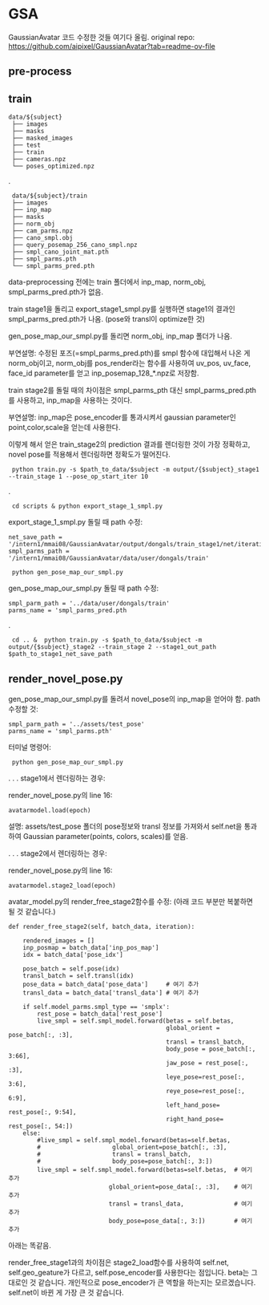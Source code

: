 # GSA

GaussianAvatar 코드 수정한 것들 여기다 올림. original repo: https://github.com/aipixel/GaussianAvatar?tab=readme-ov-file

## pre-process


## train
    data/${subject}
     ├── images
     ├── masks
     ├── masked_images
     ├── test
     ├── train
     ├── cameras.npz
     └── poses_optimized.npz
.

     data/${subject}/train
     ├── images
     ├── inp_map
     ├── masks
     ├── norm_obj
     ├── cam_parms.npz
     ├── cano_smpl.obj
     ├── query_posemap_256_cano_smpl.npz
     ├── smpl_cano_joint_mat.pth
     ├── smpl_parms.pth
     └── smpl_parms_pred.pth

data-preprocessing 전에는 train 폴더에서 inp_map, norm_obj, smpl_parms_pred.pth가 없음.
 
train stage1을 돌리고 export_stage1_smpl.py를 실행하면 stage1의 결과인 smpl_parms_pred.pth가 나옴. (pose와 transl이 optimize한 것)

 
gen_pose_map_our_smpl.py를 돌리면 norm_obj, inp_map 폴더가 나옴.

부연설명: 수정된 포즈(=smpl_parms_pred.pth)를 smpl 함수에 대입해서 나온 게 norm_obj이고, norm_obj를 pos_render라는 함수를 사용하여 uv_pos, uv_face, face_id parameter를 얻고 inp_posemap_128_*.npz로 저장함.

 
train stage2를 돌릴 때의 차이점은 smpl_parms_pth 대신 smpl_parms_pred.pth를 사용하고, inp_map을 사용하는 것이다.
     
부연설명: inp_map은 pose_encoder를 통과시켜서 gaussian parameter인 point,color,scale을 얻는데 사용한다.

 
이렇게 해서 얻은 train_stage2의 prediction 결과를 렌더링한 것이 가장 정확하고, novel pose를 적용해서 렌더링하면 정확도가 떨어진다.
 
     python train.py -s $path_to_data/$subject -m output/{$subject}_stage1 --train_stage 1 --pose_op_start_iter 10
.

     cd scripts & python export_stage_1_smpl.py

export_stage_1_smpl.py 돌릴 때 path 수정: 

    net_save_path = '/intern1/mmai08/GaussianAvatar/output/dongals/train_stage1/net/iteration_180'
    smpl_parms_path = '/intern1/mmai08/GaussianAvatar/data/user/dongals/train'

     python gen_pose_map_our_smpl.py

gen_pose_map_our_smpl.py 돌릴 때 path 수정: 

    smpl_parm_path = '../data/user/dongals/train'
    parms_name = 'smpl_parms_pred.pth
.

     cd .. &  python train.py -s $path_to_data/$subject -m output/{$subject}_stage2 --train_stage 2 --stage1_out_path $path_to_stage1_net_save_path


## render_novel_pose.py

gen_pose_map_our_smpl.py를 돌려서 novel_pose의 inp_map을 얻어야 함.
path 수정할 것: 

    smpl_parm_path = '../assets/test_pose'
    parms_name = 'smpl_parms.pth'
터미널 명령어:

     python gen_pose_map_our_smpl.py
.
.
.
stage1에서 렌더링하는 경우:

render_novel_pose.py의 line 16:

    avatarmodel.load(epoch)

설명: assets/test_pose 폴더의 pose정보와 transl 정보를 가져와서 self.net을 통과하여 Gaussian parameter(points, colors, scales)를 얻음.

.
.
.
stage2에서 렌더링하는 경우:

render_novel_pose.py의 line 16:

    avatarmodel.stage2_load(epoch)

avatar_model.py의 render_free_stage2함수를 수정: (아래 코드 부분만 복붙하면 될 것 같습니다.)

    def render_free_stage2(self, batch_data, iteration):
        
        rendered_images = []
        inp_posmap = batch_data['inp_pos_map'] 
        idx = batch_data['pose_idx']

        pose_batch = self.pose(idx)            
        transl_batch = self.transl(idx)
        pose_data = batch_data['pose_data']     # 여기 추가
        transl_data = batch_data['transl_data'] # 여기 추가

        if self.model_parms.smpl_type == 'smplx':
            rest_pose = batch_data['rest_pose']
            live_smpl = self.smpl_model.forward(betas = self.betas,
                                                global_orient = pose_batch[:, :3],
                                                transl = transl_batch,
                                                body_pose = pose_batch[:, 3:66],
                                                jaw_pose = rest_pose[:, :3],
                                                leye_pose=rest_pose[:, 3:6],
                                                reye_pose=rest_pose[:, 6:9],
                                                left_hand_pose= rest_pose[:, 9:54],
                                                right_hand_pose= rest_pose[:, 54:])
        else:
            #live_smpl = self.smpl_model.forward(betas=self.betas,
            #                    global_orient=pose_batch[:, :3],
            #                    transl = transl_batch,
            #                    body_pose=pose_batch[:, 3:])
            live_smpl = self.smpl_model.forward(betas=self.betas,  # 여기 추가
                                global_orient=pose_data[:, :3],    # 여기 추가
                                transl = transl_data,              # 여기 추가
                                body_pose=pose_data[:, 3:])        # 여기 추가

  아래는 똑같음.
  
  render_free_stage1과의 차이점은 stage2_load함수를 사용하여 self.net, self.geo_geature가 다르고, self.pose_encoder를 사용한다는 점입니다. 
  beta는 그대로인 것 같습니다. 개인적으로 pose_encoder가 큰 역할을 하는지는 모르겠습니다. self.net이 바뀐 게 가장 큰 것 같습니다.
